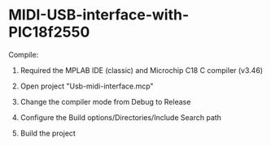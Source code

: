 # MIDI-USB-interface-with-PIC18f2550

Compile:

1. Required the MPLAB IDE (classic) and Microchip C18 C compiler (v3.46)

2. Open project "Usb-midi-interface.mcp"

3. Change the compiler mode from Debug to Release

4. Configure the Build options/Directories/Include Search path

5. Build the project
